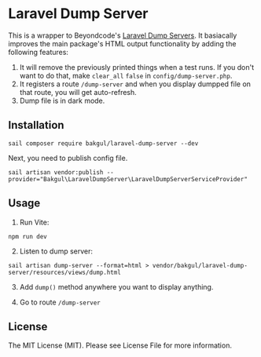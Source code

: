 # Laravel Dump Server

This is a wrapper to Beyondcode's [Laravel Dump Servers](https://github.com/beyondcode/laravel-dump-server). It basiacally improves the main package's HTML output functionality by adding the following features:

1. It will remove the previously printed things when a test runs. If you don't want to do that, make `clear_all` `false` in `config/dump-server.php`.
2. It registers a route `/dump-server` and when you display dumpped file on that route, you will get auto-refresh.
3. Dump file is in dark mode.

## Installation
```
sail composer require bakgul/laravel-dump-server --dev
```

Next, you need to publish config file.

```
sail artisan vendor:publish --provider="Bakgul\LaravelDumpServer\LaravelDumpServerServiceProvider"
```

## Usage

1. Run Vite:
```
npm run dev
``` 
2. Listen to dump server: 
```
sail artisan dump-server --format=html > vendor/bakgul/laravel-dump-server/resources/views/dump.html
```
3. Add `dump()` method anywhere you want to display anything.

4. Go to route `/dump-server`

## License

The MIT License (MIT). Please see License File for more information.